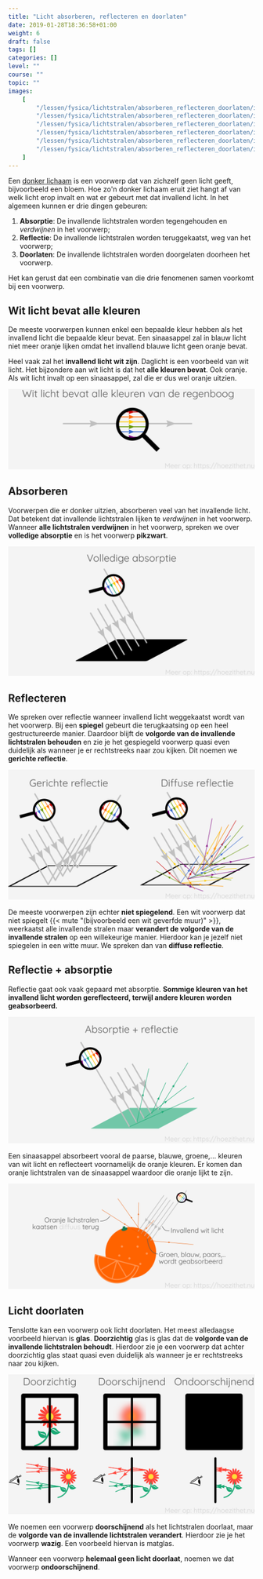 ```yaml
---
title: "Licht absorberen, reflecteren en doorlaten"
date: 2019-01-28T18:36:58+01:00
weight: 6
draft: false
tags: []
categories: []
level: ""
course: ""
topic: ""
images:
    [
        "/lessen/fysica/lichtstralen/absorberen_reflecteren_doorlaten/img/white_light.png",
        "/lessen/fysica/lichtstralen/absorberen_reflecteren_doorlaten/img/absorptie.png",
        "/lessen/fysica/lichtstralen/absorberen_reflecteren_doorlaten/img/reflectie.png",
        "/lessen/fysica/lichtstralen/absorberen_reflecteren_doorlaten/img/absorptie_reflectie.png",
        "/lessen/fysica/lichtstralen/absorberen_reflecteren_doorlaten/img/orange.png",
        "/lessen/fysica/lichtstralen/absorberen_reflecteren_doorlaten/img/licht_doorlaten.png",
    ]
---
```


Een [donker lichaam](lichtbronnen#donkere-lichamen) is een voorwerp dat
van zichzelf geen licht geeft, bijvoorbeeld een bloem. Hoe zo'n donker lichaam
eruit ziet hangt af van welk licht erop invalt en wat er gebeurt met dat
invallend licht. In het algemeen kunnen er drie dingen gebeuren:

1. **Absorptie**: De invallende lichtstralen worden tegengehouden en
   _verdwijnen_ in het voorwerp;
2. **Reflectie**: De invallende lichtstralen worden teruggekaatst, weg van het
   voorwerp;
3. **Doorlaten**: De invallende lichtstralen worden doorgelaten doorheen het
   voorwerp.

Het kan gerust dat een combinatie van die drie fenomenen samen voorkomt bij een
voorwerp.

## Wit licht bevat alle kleuren

De meeste voorwerpen kunnen enkel een bepaalde
kleur hebben als het invallend licht die bepaalde kleur bevat. Een sinaasappel
zal in blauw licht niet meer oranje lijken omdat het invallend blauwe licht
geen oranje bevat.

Heel vaak zal het **invallend licht wit zijn**. Daglicht is een voorbeeld van
wit licht. Het bijzondere aan wit licht is dat het **alle kleuren bevat**. Ook
oranje. Als wit licht invalt op een sinaasappel, zal die er dus wel oranje
uitzien.

![](img/white_light.png )

## Absorberen

Voorwerpen die er donker uitzien, absorberen veel van het
invallende licht. Dat betekent dat invallende lichtstralen lijken te
_verdwijnen_ in het voorwerp. Wanneer **alle lichtstralen verdwijnen** in het
voorwerp, spreken we over **volledige absorptie** en is het voorwerp
**pikzwart**.

![](img/absorptie.png )

## Reflecteren

We spreken over reflectie wanneer invallend licht weggekaatst
wordt van het voorwerp. Bij een **spiegel** gebeurt die terugkaatsing op een
heel gestructureerde manier. Daardoor blijft de **volgorde van de invallende
lichtstralen behouden** en zie je het gespiegeld voorwerp quasi even duidelijk
als wanneer je er rechtstreeks naar zou kijken. Dit noemen we **gerichte
reflectie**.

![](img/reflectie.png )

De meeste voorwerpen zijn echter **niet spiegelend**. Een wit voorwerp dat niet
spiegelt {{< mute "(bijvoorbeeld een wit geverfde muur)" >}}, weerkaatst alle
invallende stralen maar **verandert de volgorde van de invallende stralen** op
een willekeurige manier. Hierdoor kan je jezelf niet spiegelen in een witte
muur. We spreken dan van **diffuse reflectie**.

## Reflectie + absorptie

Reflectie gaat ook vaak gepaard met absorptie.
**Sommige kleuren van het invallend licht worden gereflecteerd, terwijl andere
kleuren worden geabsorbeerd.**

![](img/absorptie_reflectie.png )

Een sinaasappel absorbeert vooral de paarse, blauwe, groene,... kleuren van wit
licht en reflecteert voornamelijk de oranje kleuren. Er komen dan oranje
lichtstralen van de sinaasappel waardoor die oranje lijkt te zijn.

![](img/orange.png )

## Licht doorlaten

Tenslotte kan een voorwerp ook licht doorlaten. Het meest
alledaagse voorbeeld hiervan is **glas**. **Doorzichtig** glas is glas dat de
**volgorde van de invallende lichtstralen behoudt**. Hierdoor zie je een
voorwerp dat achter doorzichtig glas staat quasi even duidelijk als wanneer je
er rechtstreeks naar zou kijken.

![](img/licht_doorlaten.png )

We noemen een voorwerp **doorschijnend** als het lichtstralen
doorlaat, maar de **volgorde van de invallende
lichtstralen verandert**. Hierdoor zie je het voorwerp **wazig**. Een voorbeeld
hiervan is matglas.

Wanneer een voorwerp **helemaal geen licht doorlaat**, noemen we dat voorwerp
**ondoorschijnend**.
